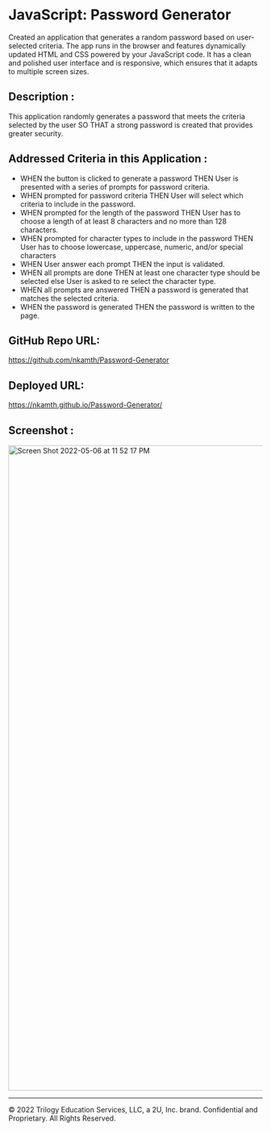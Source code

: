 # JavaScript: Password Generator

Created an application that generates a random password based on user-selected criteria. The app runs in the browser and features dynamically updated HTML and CSS powered by your JavaScript code. It has a clean and polished user interface and is responsive, which ensures that it adapts to multiple screen sizes.

## Description :

This application randomly generates a password that meets the criteria selected by the user
SO THAT a strong password is created that provides greater security.

## Addressed Criteria in this Application :

- WHEN the button is clicked to generate a password
  THEN User is presented with a series of prompts for password criteria.
- WHEN prompted for password criteria
  THEN User will select which criteria to include in the password.
- WHEN prompted for the length of the password
  THEN User has to choose a length of at least 8 characters and no more than 128 characters.
- WHEN prompted for character types to include in the password
  THEN User has to choose lowercase, uppercase, numeric, and/or special characters
- WHEN User answer each prompt
  THEN the input is validated.
- WHEN all prompts are done
  THEN at least one character type should be selected else User is asked to re select the character type.
- WHEN all prompts are answered
  THEN a password is generated that matches the selected criteria.
- WHEN the password is generated
  THEN the password is written to the page.

## GitHub Repo URL:

https://github.com/nkamth/Password-Generator

## Deployed URL:

https://nkamth.github.io/Password-Generator/

## Screenshot :

<img width="1280" alt="Screen Shot 2022-05-06 at 11 52 17 PM" src="https://user-images.githubusercontent.com/97250880/167237184-f84c87d2-e1a9-4c9e-b404-bf6690fc71b5.png">

---

© 2022 Trilogy Education Services, LLC, a 2U, Inc. brand. Confidential and Proprietary. All Rights Reserved.

